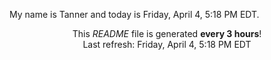 My name is Tanner and today is Friday, April 4, 5:18 PM EDT.

<p align="center">This <i>README</i> file is generated <b>every 3 hours</b>!</br>Last refresh: Friday, April 4, 5:18 PM EDT<br /></p>

